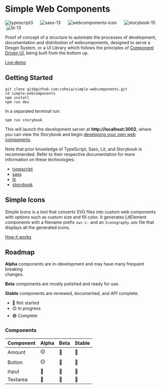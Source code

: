 # **Simple Web Components**
![typescript3](https://user-images.githubusercontent.com/81380764/219517131-550e9838-d239-4cf2-96ee-a3f98bb3b373.svg)      ![sass-13](https://user-images.githubusercontent.com/81380764/219517128-8ad988cb-8e32-49be-810c-744d3075c463.svg)      ![webcomponents-icon](https://user-images.githubusercontent.com/81380764/219517133-0ac9c66c-6183-422c-8950-c8ecf5f24120.svg)      ![storybook-15](https://user-images.githubusercontent.com/81380764/219517390-fa1be042-d15a-412b-9bb6-6ee517ac0713.svg)    ![lit-13](https://user-images.githubusercontent.com/81380764/219517123-97f6fde9-414c-4313-92da-b90a2d8c9481.svg)

Proof of concept of a structure to automate the processes of development, documentation and distribution of webcomponents, designed to serve a Desgin System, or a UI Library which follows the principles of [Component Driven UI](https://www.componentdriven.org/), being built from the bottom up.

[Live demo](https://simple-webcomponents.vercel.app/)

## **Getting Started**

```console
git clone git@github.com:coheia/simple-webcomponents.git
cd simple-webcomponents
npm install
npm run dev
```

In a separated terminal run:
```console
npm run storybook
```

This will launch the development server at **http://localhost:3002**, where you can view the Storybook and begin [developing your own web components](https://github.com/coheia/simple-webcomponents/blob/vite-config/src/docs/How%20to%20create%20a%20new%20component.mdx).

Note that prior knowledge of TypeScript, Sass, Lit, and Storybook is recommended. Refer to their respective documentation for more information on these technologies:
*   [typescript](https://typescriptlang.org)
*   [sass](https://sass-lang.com/)
*   [lit](https://lit.dev/)
*   [storybook](https://storybook.js.org/)

## Simple Icons

Simple Icons is a tool that converts SVG files into custom web components with options such as custom size and fill color. It generates LitElement components with a filename prefix `swc-i-` and an `Iconography.mdx` file that displays all the generated icons.

[How it works](https://simple-webcomponents.vercel.app/?path=/docs/iconography-how-it-works--docs)

## Roadmap

**Alpha** components are in-development and may have many frequent breaking  
changes.

**Beta** components are mostly polished and ready for use.

**Stable** components are reviewed, documented, and API complete.

*   🔴 Not started
*   🟡 In progress
*   🟢 Complete

### Components

| Component | Alpha | Beta | Stable |
| --- | --- | --- | --- |
| Amount    | 🟡 | 🔴 | 🔴 |
| Button    | 🟡 | 🔴 | 🔴 |
| Input     | 🔴 | 🔴 | 🔴 |
| Textarea  | 🔴 | 🔴 | 🔴 |
